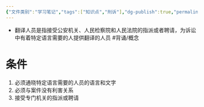 ```yaml
---
{"文件类别":"学习笔记","tags":["知识点","刑诉"],"dg-publish":true,"permalink":"/学习笔记studyup/知识点cheese/翻译人员/","dgPassFrontmatter":true,"created":"2024-09-14T16:04:29.339+08:00","updated":"2024-10-25T12:03:24.733+08:00"}
---
```


- 翻译人员是指接受公安机关、人民检察院和人民法院的指派或者聘请，为诉讼中有着特定语言需要的人提供翻译的人员 #背诵/概念 
# 条件
1. 必须通晓特定语言需要的人员的语言和文字
2. 必须与案件没有利害关系
3. 接受专门机关的指派或聘请